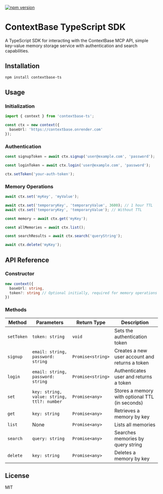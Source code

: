[![npm version](https://img.shields.io/npm/v/contextbase-ts.svg)](https://www.npmjs.com/package/contextbase-ts)

# ContextBase TypeScript SDK

A TypeScript SDK for interacting with the ContextBase MCP API, simple key-value memory storage service with authentication and search capabilities.

## Installation

```bash
npm install contextbase-ts
```

## Usage

### Initialization

```typescript
import { context } from 'contextbase-ts';

const ctx = new context({
  baseUrl: 'https://contextbase.onrender.com'
});
```

### Authentication

```typescript
const signupToken = await ctx.signup('user@example.com', 'password');

const loginToken = await ctx.login('user@example.com', 'password');

ctx.setToken('your-auth-token');
```

### Memory Operations

```typescript
await ctx.set('myKey', 'myValue');

await ctx.set('temporaryKey', 'temporaryValue', 3600); // 1 hour TTL
await ctx.set('temporaryKey', 'temporaryValue'); // Without TTL

const memory = await ctx.get('myKey');

const allMemories = await ctx.list();

const searchResults = await ctx.search('queryString');

await ctx.delete('myKey');
```

## API Reference

### Constructor

```typescript
new context({
  baseUrl: string,
  token?: string // Optional initially, required for memory operations
})
```

### Methods

| Method | Parameters | Return Type | Description |
|--------|------------|-------------|-------------|
| `setToken` | `token: string` | `void` | Sets the authentication token |
| `signup` | `email: string, password: string` | `Promise<string>` | Creates a new user account and returns a token |
| `login` | `email: string, password: string` | `Promise<string>` | Authenticates user and returns a token |
| `set` | `key: string, value: string, ttl?: number` | `Promise<any>` | Stores a memory with optional TTL (in seconds) |
| `get` | `key: string` | `Promise<any>` | Retrieves a memory by key |
| `list` | None | `Promise<any>` | Lists all memories |
| `search` | `query: string` | `Promise<any>` | Searches memories by query string |
| `delete` | `key: string` | `Promise<any>` | Deletes a memory by key |


## License

MIT
